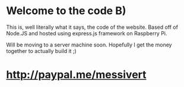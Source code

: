 # Welcome to the code B)

This is, well literally what it says, the code of the website. Based off of Node.JS and hosted using express.js framework on Raspberry Pi.

Will be moving to a server machine soon. Hopefully I get the money together to actually build it ;)
# http://paypal.me/messivert